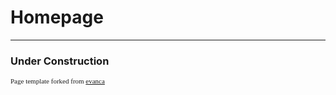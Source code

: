 # Homepage

-------

### Under Construction

<p style="font-size:11px; font-family:'Oswald'">Page template forked from <a href="https://github.com/evanca/quick-portfolio">evanca</a></p>
<!-- Remove above link if you don't want to attibute -->
